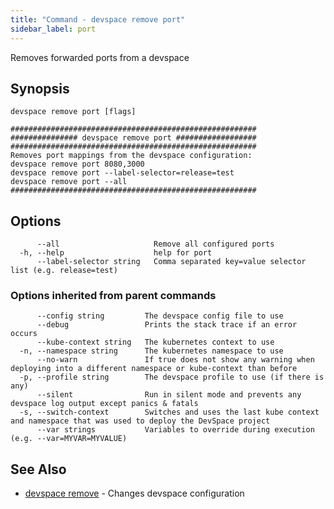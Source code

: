 ```yaml
---
title: "Command - devspace remove port"
sidebar_label: port
---
```



Removes forwarded ports from a devspace

## Synopsis


```
devspace remove port [flags]
```

```
#######################################################
############### devspace remove port ##################
#######################################################
Removes port mappings from the devspace configuration:
devspace remove port 8080,3000
devspace remove port --label-selector=release=test
devspace remove port --all
#######################################################
```
## Options

```
      --all                     Remove all configured ports
  -h, --help                    help for port
      --label-selector string   Comma separated key=value selector list (e.g. release=test)
```

### Options inherited from parent commands

```
      --config string         The devspace config file to use
      --debug                 Prints the stack trace if an error occurs
      --kube-context string   The kubernetes context to use
  -n, --namespace string      The kubernetes namespace to use
      --no-warn               If true does not show any warning when deploying into a different namespace or kube-context than before
  -p, --profile string        The devspace profile to use (if there is any)
      --silent                Run in silent mode and prevents any devspace log output except panics & fatals
  -s, --switch-context        Switches and uses the last kube context and namespace that was used to deploy the DevSpace project
      --var strings           Variables to override during execution (e.g. --var=MYVAR=MYVALUE)
```

## See Also

* [devspace remove](../../cli/commands/devspace_remove)	 - Changes devspace configuration
